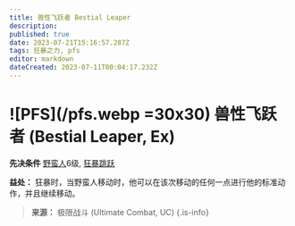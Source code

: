 ```yaml
---
title: 兽性飞跃者 Bestial Leaper
description: 
published: true
date: 2023-07-21T15:16:57.287Z
tags: 狂暴之力, pfs
editor: markdown
dateCreated: 2023-07-11T00:04:17.232Z
---
```


# ![PFS](/pfs.webp =30x30) 兽性飞跃者 (Bestial Leaper, Ex)

**先决条件** [野蛮人](/野蛮人)6级, [狂暴跳跃](/狂暴之力/狂暴跳跃)

**益处：** 狂暴时，当野蛮人移动时，他可以在该次移动的任何一点进行他的标准动作，并且继续移动。

> **来源：** 极限战斗 (Ultimate Combat, UC)
{.is-info}
